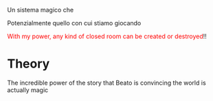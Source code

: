 Un sistema magico che

Potenzialmente quello con cui stiamo giocando

<font color="#ff0000">With my power, any kind of closed room can be created or destroyed</font>!!

# Theory
The incredible power of the story that Beato is convincing the world is actually magic